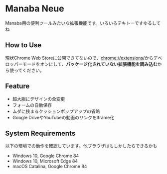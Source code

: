 # Manaba Neue

Manaba用の便利ツールみたいな拡張機能です。いろいろテキトーですゆるしてね

## How to Use

現状Chrome Web Storeに公開できてないので、[chrome://extensions/](chrome://extensions/)からデベロッパーモードをオンにして、**パッケージ化されていない拡張機能を読み込む**から使ってください。

## Feature

- 超大胆にデザインの全変更
- フォームの自動保存
- ムダに挟まるクッションポップアップの省略
- Google DriveやYouTubeの動画のリンクをIframe化

## System Requirements

以下の環境での動作を確認しています。他ブラウザはもしかしたらできるかも

- Windows 10, Google Chrome 84
- Windows 10, Microsoft Edge 84
- macOS Catalina, Google Chrome 84
